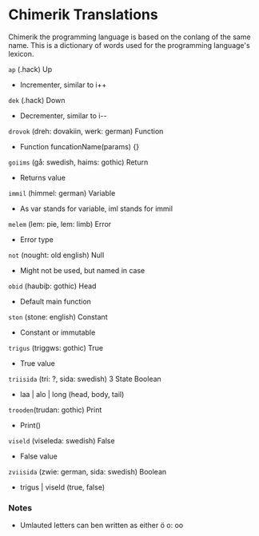 # Chimerik Translations

Chimerik the programming language is based on the conlang of the same name. This is a dictionary of words used for the programming language's lexicon.

```ap``` (.hack) Up
 - Incrementer, similar to i++

```dek``` (.hack) Down
  - Decrementer, similar to i--

```drovok``` (dreh: dovakiin, werk: german) Function
 - Function funcationName(params) {}

```goiims``` (gå: swedish, haims: gothic) Return
 - Returns value

```immil``` (himmel: german) Variable
 - As var stands for variable, iml stands for immil

```melem``` (lem: pie, lem: limb) Error
 - Error type

```not``` (nought: old english) Null
 - Might not be used, but named in case

```obid``` (haubiþ: gothic) Head
 - Default main function

```ston``` (stone: english) Constant
 - Constant or immutable

```trigus``` (triggws: gothic) True
 - True value

```triisida``` (tri: ?, sida: swedish) 3 State Boolean
 - laa | alo | long (head, body, tail)

```trooden```(trudan: gothic) Print
 - Print(<string>)

```viseld``` (viseleda: swedish) False
 - False value

```zviisida``` (zwie: german, sida: swedish) Boolean
 - trigus | viseld (true, false)



### Notes
 - Umlauted letters can ben written as either ö o: oo